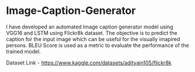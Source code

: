 # Image-Caption-Generator
I have developed an automated Image caption generator model using VGG16 and LSTM using Flickr8k dataset. The objective is to predict the caption for the input image which can be useful for the visually imapired persons. BLEU Score is used as a metric to evaluate the performance of the trained model.

Dataset Link - https://www.kaggle.com/datasets/adityajn105/flickr8k
